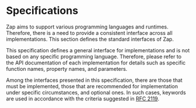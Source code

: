 # Specifications

Zap aims to support various programming languages and runtimes. Therefore, there is a need to provide a consistent interface across all implementations. This section defines the standard interfaces of Zap.

This specification defines a general interface for implementations and is not based on any specific programming language. Therefore, please refer to the API documentation of each implementation for details such as specific function names, property names, and parameters.

Among the interfaces presented in this specification, there are those that must be implemented, those that are recommended for implementation under specific circumstances, and optional ones. In such cases, keywords are used in accordance with the criteria suggested in [RFC 2119](https://datatracker.ietf.org/doc/html/rfc2119).
